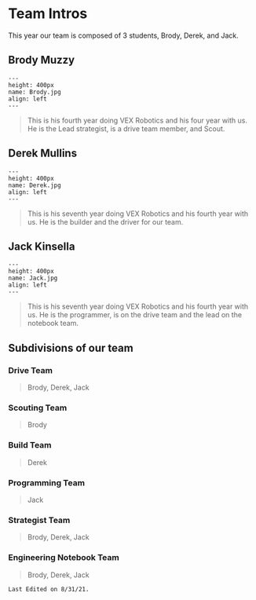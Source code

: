 # Team Intros
This year our team is composed of 3 students, Brody, Derek, and Jack. 

## Brody Muzzy
```{figure} ././_images/beginning/Brody.jpg
---
height: 400px
name: Brody.jpg
align: left
---
```

> This is his fourth year doing VEX Robotics and his four year with us. He is the Lead strategist, is a drive team member, and Scout. 

## Derek Mullins
```{figure} ././_images/beginning/Derek.jpg
---
height: 400px
name: Derek.jpg
align: left
---
```

> This is his seventh year doing VEX Robotics and his fourth year with us. He is the builder and the driver for our team.

## Jack Kinsella
```{figure} ././_images/beginning/Jack.jpg
---
height: 400px
name: Jack.jpg
align: left
---
```

> This is his seventh year doing VEX Robotics and his fourth year with us. He is the programmer, is on the drive team and the lead on the notebook team.

## Subdivisions of our team
### Drive Team
> Brody, Derek, Jack
### Scouting Team
> Brody 
### Build Team 
> Derek
### Programming Team
> Jack
### Strategist Team
> Brody, Derek, Jack
### Engineering Notebook Team
> Brody, Derek, Jack

```{important}
Last Edited on 8/31/21.
```